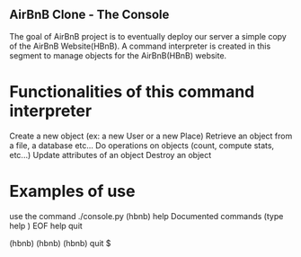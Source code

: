 ## AirBnB Clone - The Console ##
The goal of AirBnB project is to eventually deploy our server a simple copy of the AirBnB Website(HBnB). A command interpreter is created in this segment to manage objects for the AirBnB(HBnB) website.

# Functionalities of this command interpreter #
Create a new object (ex: a new User or a new Place)
Retrieve an object from a file, a database etc...
Do operations on objects (count, compute stats, etc...)
Update attributes of an object
Destroy an object

# Examples of use #

use the command ./console.py
 (hbnb) help
Documented commands (type help <topic>)
EOF  help  quit

(hbnb) 
(hbnb) 
(hbnb) quit
$

